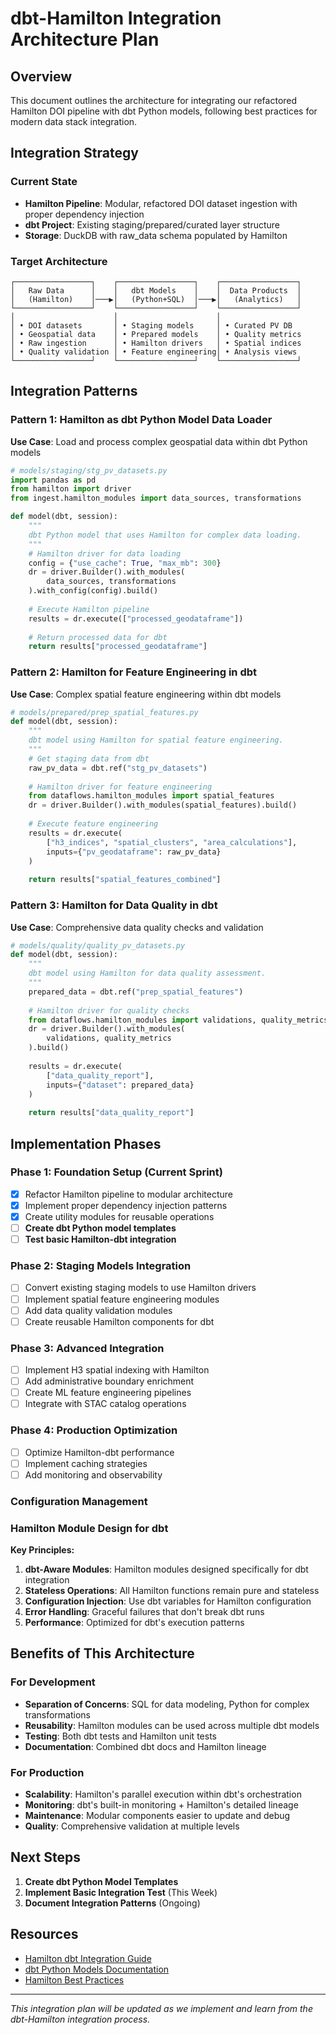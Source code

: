 # dbt-Hamilton Integration Architecture Plan

## Overview

This document outlines the architecture for integrating our refactored Hamilton DOI pipeline with dbt Python models, following best practices for modern data stack integration.

## Integration Strategy

### Current State
- **Hamilton Pipeline**: Modular, refactored DOI dataset ingestion with proper dependency injection
- **dbt Project**: Existing staging/prepared/curated layer structure
- **Storage**: DuckDB with raw_data schema populated by Hamilton

### Target Architecture

```
┌─────────────────┐    ┌─────────────────┐    ┌─────────────────┐
│   Raw Data      │    │   dbt Models    │    │  Data Products  │
│   (Hamilton)    │───▶│   (Python+SQL)  │───▶│   (Analytics)   │
└─────────────────┘    └─────────────────┘    └─────────────────┘
│                      │                      │
│ • DOI datasets       │ • Staging models     │ • Curated PV DB
│ • Geospatial data    │ • Prepared models    │ • Quality metrics
│ • Raw ingestion      │ • Hamilton drivers   │ • Spatial indices
│ • Quality validation │ • Feature engineering│ • Analysis views
└─────────────────┘    └─────────────────┘    └─────────────────┘
```

## Integration Patterns

### Pattern 1: Hamilton as dbt Python Model Data Loader

**Use Case**: Load and process complex geospatial data within dbt Python models

```python
# models/staging/stg_pv_datasets.py
import pandas as pd
from hamilton import driver
from ingest.hamilton_modules import data_sources, transformations

def model(dbt, session):
    """
    dbt Python model that uses Hamilton for complex data loading.
    """
    # Hamilton driver for data loading
    config = {"use_cache": True, "max_mb": 300}
    dr = driver.Builder().with_modules(
        data_sources, transformations
    ).with_config(config).build()
    
    # Execute Hamilton pipeline
    results = dr.execute(["processed_geodataframe"])
    
    # Return processed data for dbt
    return results["processed_geodataframe"]
```

### Pattern 2: Hamilton for Feature Engineering in dbt

**Use Case**: Complex spatial feature engineering within dbt models

```python
# models/prepared/prep_spatial_features.py
def model(dbt, session):
    """
    dbt model using Hamilton for spatial feature engineering.
    """
    # Get staging data from dbt
    raw_pv_data = dbt.ref("stg_pv_datasets")
    
    # Hamilton driver for feature engineering
    from dataflows.hamilton_modules import spatial_features
    dr = driver.Builder().with_modules(spatial_features).build()
    
    # Execute feature engineering
    results = dr.execute(
        ["h3_indices", "spatial_clusters", "area_calculations"],
        inputs={"pv_geodataframe": raw_pv_data}
    )
    
    return results["spatial_features_combined"]
```

### Pattern 3: Hamilton for Data Quality in dbt

**Use Case**: Comprehensive data quality checks and validation

```python
# models/quality/quality_pv_datasets.py
def model(dbt, session):
    """
    dbt model using Hamilton for data quality assessment.
    """
    prepared_data = dbt.ref("prep_spatial_features")
    
    # Hamilton driver for quality checks
    from dataflows.hamilton_modules import validations, quality_metrics
    dr = driver.Builder().with_modules(
        validations, quality_metrics
    ).build()
    
    results = dr.execute(
        ["data_quality_report"],
        inputs={"dataset": prepared_data}
    )
    
    return results["data_quality_report"]
```

## Implementation Phases

### Phase 1: Foundation Setup (Current Sprint)
- [x] Refactor Hamilton pipeline to modular architecture
- [x] Implement proper dependency injection patterns
- [x] Create utility modules for reusable operations
- [ ] **Create dbt Python model templates**
- [ ] **Test basic Hamilton-dbt integration**

### Phase 2: Staging Models Integration
- [ ] Convert existing staging models to use Hamilton drivers
- [ ] Implement spatial feature engineering modules
- [ ] Add data quality validation modules
- [ ] Create reusable Hamilton components for dbt

### Phase 3: Advanced Integration
- [ ] Implement H3 spatial indexing with Hamilton
- [ ] Add administrative boundary enrichment
- [ ] Create ML feature engineering pipelines
- [ ] Integrate with STAC catalog operations

### Phase 4: Production Optimization
- [ ] Optimize Hamilton-dbt performance
- [ ] Implement caching strategies
- [ ] Add monitoring and observability

### Configuration Management



### Hamilton Module Design for dbt

**Key Principles:**
1. **dbt-Aware Modules**: Hamilton modules designed specifically for dbt integration
2. **Stateless Operations**: All Hamilton functions remain pure and stateless
3. **Configuration Injection**: Use dbt variables for Hamilton configuration
4. **Error Handling**: Graceful failures that don't break dbt runs
5. **Performance**: Optimized for dbt's execution patterns

## Benefits of This Architecture

### For Development
- **Separation of Concerns**: SQL for data modeling, Python for complex transformations
- **Reusability**: Hamilton modules can be used across multiple dbt models
- **Testing**: Both dbt tests and Hamilton unit tests
- **Documentation**: Combined dbt docs and Hamilton lineage

### For Production
- **Scalability**: Hamilton's parallel execution within dbt's orchestration
- **Monitoring**: dbt's built-in monitoring + Hamilton's detailed lineage
- **Maintenance**: Modular components easier to update and debug
- **Quality**: Comprehensive validation at multiple levels

## Next Steps

1. **Create dbt Python Model Templates**
2. **Implement Basic Integration Test** (This Week)
3. **Document Integration Patterns** (Ongoing)

## Resources

- [Hamilton dbt Integration Guide](https://medium.com/data-science/hamilton-dbt-in-5-minutes-62e4cb63f08f)
- [dbt Python Models Documentation](https://docs.getdbt.com/docs/build/python-models)
- [Hamilton Best Practices](https://hamilton.dagworks.io/en/latest/concepts/best-practices/)

---

*This integration plan will be updated as we implement and learn from the dbt-Hamilton integration process.*
